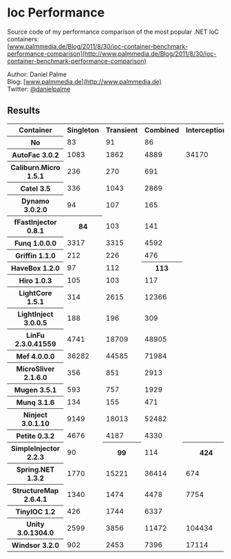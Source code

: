 Ioc Performance
===============

Source code of my performance comparison of the most popular .NET IoC containers:  
[www.palmmedia.de/Blog/2011/8/30/ioc-container-benchmark-performance-comparison](http://www.palmmedia.de/Blog/2011/8/30/ioc-container-benchmark-performance-comparison)

Author: Daniel Palme  
Blog: [www.palmmedia.de](http://www.palmmedia.de)  
Twitter: [@danielpalme](http://twitter.com/danielpalme)  

Results
-------
<table>
<tr><th>Container</th><th>Singleton</th><th>Transient</th><th>Combined</th><th>Interception</th></tr>
<tr><th>No</th><td>83</td><td>91</td><td>86</td><td></td></tr>
<tr><th>AutoFac 3.0.2</th><td>1083</td><td>1862</td><td>4889</td><td>34170</td></tr>
<tr><th>Caliburn.Micro 1.5.1</th><td>236</td><td>270</td><td>691</td><td></td></tr>
<tr><th>Catel 3.5</th><td>336</td><td>1043</td><td>2869</td><td></td></tr>
<tr><th>Dynamo 3.0.2.0</th><td>94</td><td>107</td><td>165</td><td></td></tr>
<tr><th>fFastInjector 0.8.1</th><th>84</th><td>103</td><td>141</td><td></td></tr>
<tr><th>Funq 1.0.0.0</th><td>3317</td><td>3315</td><td>4592</td><td></td></tr>
<tr><th>Griffin 1.1.0</th><td>212</td><td>226</td><td>476</td><td></td></tr>
<tr><th>HaveBox 1.2.0</th><td>97</td><td>112</td><th>113</th><td></td></tr>
<tr><th>Hiro 1.0.3</th><td>105</td><td>103</td><td>117</td><td></td></tr>
<tr><th>LightCore 1.5.1</th><td>314</td><td>2615</td><td>12366</td><td></td></tr>
<tr><th>LightInject 3.0.0.5</th><td>188</td><td>196</td><td>309</td><td></td></tr>
<tr><th>LinFu 2.3.0.41559</th><td>4741</td><td>18709</td><td>48905</td><td></td></tr>
<tr><th>Mef 4.0.0.0</th><td>36282</td><td>44585</td><td>71984</td><td></td></tr>
<tr><th>MicroSliver 2.1.6.0</th><td>356</td><td>851</td><td>2913</td><td></td></tr>
<tr><th>Mugen 3.5.1</th><td>593</td><td>757</td><td>1929</td><td></td></tr>
<tr><th>Munq 3.1.6</th><td>134</td><td>155</td><td>471</td><td></td></tr>
<tr><th>Ninject 3.0.1.10</th><td>9149</td><td>18013</td><td>52482</td><td></td></tr>
<tr><th>Petite 0.3.2</th><td>4676</td><td>4187</td><td>4330</td><td></td></tr>
<tr><th>SimpleInjector 2.2.3</th><td>90</td><th>99</th><td>114</td><th>424</th></tr>
<tr><th>Spring.NET 1.3.2</th><td>1770</td><td>15221</td><td>36414</td><td>674</td></tr>
<tr><th>StructureMap 2.6.4.1</th><td>1340</td><td>1474</td><td>4478</td><td>7754</td></tr>
<tr><th>TinyIOC 1.2</th><td>426</td><td>1744</td><td>6337</td><td></td></tr>
<tr><th>Unity 3.0.1304.0</th><td>2599</td><td>3856</td><td>11472</td><td>104434</td></tr>
<tr><th>Windsor 3.2.0</th><td>902</td><td>2453</td><td>7396</td><td>17114</td></tr>
</table>
